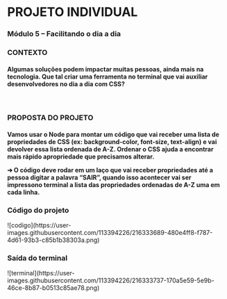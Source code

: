<h1>PROJETO INDIVIDUAL</h1>

<h3>Módulo 5 – Facilitando o dia a dia<h3>

<p>CONTEXTO</p>
<p><h4>Algumas soluções podem impactar muitas pessoas, ainda mais na
tecnologia. Que tal criar uma ferramenta no terminal que vai auxiliar
desenvolvedores no dia a dia com CSS?<h4></p>

<br>

<p><h3>PROPOSTA DO PROJETO</h3></p>
<p><h4>   Vamos usar o Node para montar um código que vai receber uma lista de propriedades de CSS (ex: background-color, font-size, text-align) e vai devolver essa lista ordenada de A-Z. Ordenar o CSS ajuda a encontrar mais rápido apropriedade que precisamos alterar.</p>

<p>   ➔ O código deve rodar em um laço que vai receber propriedades até a pessoa digitar a palavra “SAIR”, quando isso acontecer vai ser impressono terminal a lista das propriedades ordenadas de A-Z uma em cada linha.</h4></p>

<p><h3>Código do projeto</h3></p>
![codigo](https://user-images.githubusercontent.com/113394226/216333689-480e4ff8-f787-4d61-93b3-c85b1b38303a.png)

<p><h3>Saída do terminal</h3></p>
![terminal](https://user-images.githubusercontent.com/113394226/216333737-170a5e59-5e9b-46ce-8b87-b0513c85ae78.png)
